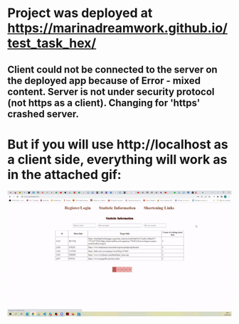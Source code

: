 # Project was deployed at https://marinadreamwork.github.io/test_task_hex/

## Client could not be connected to the server on the deployed app because of Error - mixed content. Server is not under security protocol (not https as a client). Changing for 'https' crashed server.

# But if you will use http://localhost as a client side, everything will work as in the attached gif:

![til](./public/ezgif.com-gif-maker.gif)
